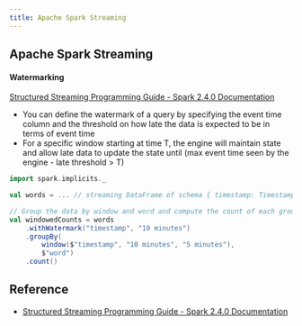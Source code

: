 ```yaml
---
title: Apache Spark Streaming
---
```


## Apache Spark Streaming


#### Watermarking
[Structured Streaming Programming Guide \- Spark 2\.4\.0 Documentation](http://spark.apache.org/docs/latest/structured-streaming-programming-guide.html#window-operations-on-event-time)

* You can define the watermark of a query by specifying the event time column and the threshold on how late the data is expected to be in terms of event time
* For a specific window starting at time T, the engine will maintain state and allow late data to update the state until (max event time seen by the engine - late threshold > T)

```scala
import spark.implicits._

val words = ... // streaming DataFrame of schema { timestamp: Timestamp, word: String }

// Group the data by window and word and compute the count of each group
val windowedCounts = words
    .withWatermark("timestamp", "10 minutes")
    .groupBy(
        window($"timestamp", "10 minutes", "5 minutes"),
        $"word")
    .count()
```

## Reference
* [Structured Streaming Programming Guide \- Spark 2\.4\.0 Documentation](http://spark.apache.org/docs/latest/structured-streaming-programming-guide.html)
